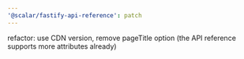 ```yaml
---
'@scalar/fastify-api-reference': patch
---
```


refactor: use CDN version, remove pageTitle option (the API reference supports more attributes already)
